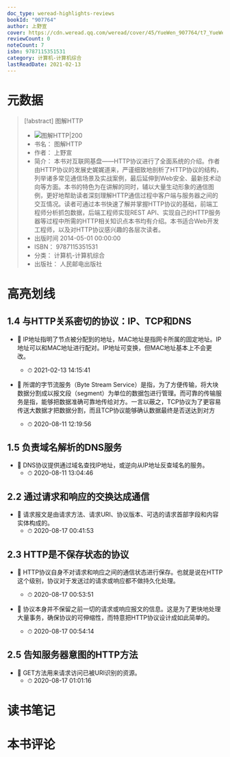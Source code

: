 ```yaml
---
doc_type: weread-highlights-reviews
bookId: "907764"
author: 上野宣
cover: https://cdn.weread.qq.com/weread/cover/45/YueWen_907764/t7_YueWen_907764.jpg
reviewCount: 0
noteCount: 7
isbn: 9787115351531
category: 计算机-计算机综合
lastReadDate: 2021-02-13
---
```

# 元数据
> [!abstract] 图解HTTP
> - ![ 图解HTTP|200](https://cdn.weread.qq.com/weread/cover/45/YueWen_907764/t7_YueWen_907764.jpg)
> - 书名： 图解HTTP
> - 作者： 上野宣
> - 简介： 本书对互联网基盘——HTTP协议进行了全面系统的介绍。作者由HTTP协议的发展史娓娓道来，严谨细致地剖析了HTTP协议的结构，列举诸多常见通信场景及实战案例，最后延伸到Web安全、最新技术动向等方面。本书的特色为在讲解的同时，辅以大量生动形象的通信图例，更好地帮助读者深刻理解HTTP通信过程中客户端与服务器之间的交互情况。读者可通过本书快速了解并掌握HTTP协议的基础，前端工程师分析抓包数据，后端工程师实现REST API、实现自己的HTTP服务器等过程中所需的HTTP相关知识点本书均有介绍。本书适合Web开发工程师，以及对HTTP协议感兴趣的各层次读者。
> - 出版时间 2014-05-01 00:00:00
> - ISBN： 9787115351531
> - 分类： 计算机-计算机综合
> - 出版社： 人民邮电出版社

# 高亮划线

## 1.4 与HTTP关系密切的协议：IP、TCP和DNS


- 📌 IP地址指明了节点被分配到的地址，MAC地址是指网卡所属的固定地址。IP地址可以和MAC地址进行配对。IP地址可变换，但MAC地址基本上不会更改。 
    - ⏱ 2021-02-13 14:15:41 

- 📌 所谓的字节流服务（Byte Stream Service）是指，为了方便传输，将大块数据分割成以报文段（segment）为单位的数据包进行管理。而可靠的传输服务是指，能够把数据准确可靠地传给对方。一言以蔽之，TCP协议为了更容易传送大数据才把数据分割，而且TCP协议能够确认数据最终是否送达到对方 
    - ⏱ 2020-08-11 12:19:56 
## 1.5 负责域名解析的DNS服务


- 📌 DNS协议提供通过域名查找IP地址，或逆向从IP地址反查域名的服务。 
    - ⏱ 2020-08-11 13:04:46 
## 2.2 通过请求和响应的交换达成通信


- 📌 请求报文是由请求方法、请求URI、协议版本、可选的请求首部字段和内容实体构成的。 
    - ⏱ 2020-08-17 00:41:53 
## 2.3 HTTP是不保存状态的协议


- 📌 HTTP协议自身不对请求和响应之间的通信状态进行保存。也就是说在HTTP这个级别，协议对于发送过的请求或响应都不做持久化处理。 
    - ⏱ 2020-08-17 00:53:51 

- 📌 协议本身并不保留之前一切的请求或响应报文的信息。这是为了更快地处理大量事务，确保协议的可伸缩性，而特意把HTTP协议设计成如此简单的。 
    - ⏱ 2020-08-17 00:54:14 
## 2.5 告知服务器意图的HTTP方法


- 📌 GET方法用来请求访问已被URI识别的资源。 
    - ⏱ 2020-08-17 01:01:16 
# 读书笔记

# 本书评论
